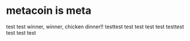 # metacoin is meta

test
test
winner, winner, chicken dinner!!
testtest
test
test
test
test
testtest
test
test
test
